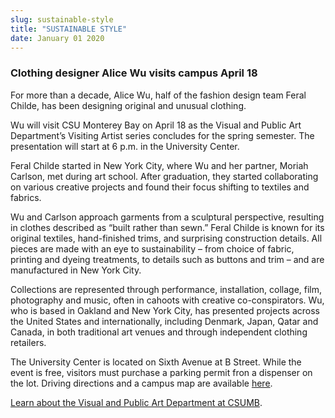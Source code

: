 ```yaml
---
slug: sustainable-style
title: "SUSTAINABLE STYLE"
date: January 01 2020
---
```


 
<h3>Clothing designer Alice Wu visits campus April 18</h3>
<p>
  For more than a decade, Alice Wu, half of the fashion design team Feral
  Childe, has been designing original and unusual clothing.
</p>
<p>
  Wu will visit CSU Monterey Bay on April 18 as the Visual and Public Art
  Department’s Visiting Artist series concludes for the spring semester. The
  presentation will start at 6 p.m. in the University Center.
</p>
<p>
  Feral Childe started in New York City, where Wu and her partner, Moriah
  Carlson, met during art school. After graduation, they started collaborating
  on various creative projects and found their focus shifting to textiles and
  fabrics.
</p>
<p>
  Wu and Carlson approach garments from a sculptural perspective, resulting in
  clothes described as “built rather than sewn.” Feral Childe is known for its
  original textiles, hand-finished trims, and surprising construction details.
  All pieces are made with an eye to sustainability – from choice of fabric,
  printing and dyeing treatments, to details such as buttons and trim – and are
  manufactured in New York City.
</p>
<p>
  Collections are represented through performance, installation, collage, film,
  photography and music, often in cahoots with creative co-conspirators. Wu, who
  is based in Oakland and New York City, has presented projects across the
  United States and internationally, including Denmark, Japan, Qatar and Canada,
  in both traditional art venues and through independent clothing retailers.
</p>
<p>
  The University Center is located on Sixth Avenue at B Street. While the event
  is free, visitors must purchase a parking permit fron a dispenser on the lot.
  Driving directions and a campus map are available
  <a href="https://csumb.edu/map">here</a>.
</p>
<p>
  <a href="https://csumb.edu/art"
    >Learn about the Visual and Public Art Department at CSUMB</a
  >.
</p>
<p></p>
 
